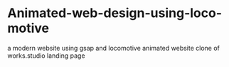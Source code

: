 # Animated-web-design-using-loco-motive
a modern website using gsap and locomotive animated website clone of works.studio landing page
